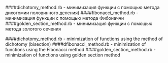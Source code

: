 ####dichotomy_method.rb - минимизация функции с помощью метода дихотомии половинного деления)
####fibonacci_method.rb - минимизация функции с помощью метода Фибоначчи
####golden_section_method.rb - минимизация функции с помощью метода золотого сечения

####dichotomy_method.rb - minimization of functions using the method of dichotomy (bisection)
####dfibonacci_method.rb - minimization of functions using the Fibonacci method
####golden_section_method.rb - minimization of functions using golden section method
